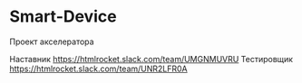# Smart-Device
Проект акселератора

Наставник https://htmlrocket.slack.com/team/UMGNMUVRU
Тестировщик https://htmlrocket.slack.com/team/UNR2LFR0A
